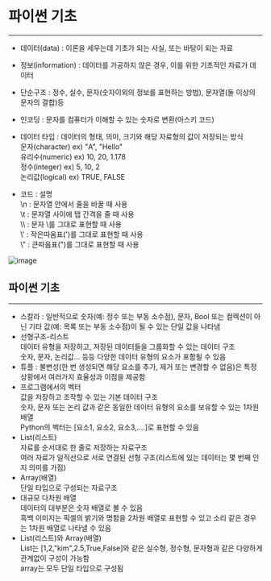# 파이썬 기초
---
+ 데이터(data) : 이론을 세우는데 기초가 되는 사실, 또는 바탕이 되는 자료
+ 정보(information) : 데이터를 가공하지 않은 경우, 이를 위한 기초적인 자료가 데이터
+ 단순구조 : 정수, 실수, 문자(숫자이외의 정보를 표현하는 방법), 문자열(둘 이상의 문자의 결합)등
+ 인코딩 : 문자를 컴퓨터가 이해할 수 있는 숫자로 변환(아스키 코드)
+ 데이터 타입 : 데이터의 형태, 의미, 크기와 해당 자료형의 값이 저장되는 방식
<br/> 문자(character) ex) "A", "Hello"
<br/> 유리수(numeric) ex) 10, 20, 1.178
<br/> 정수(integer) ex) 5, 10, 2
<br/> 논리값(logical) ex) TRUE, FALSE

+ 코드 : 설명
<br/>\n : 문자열 안에서 줄을 바꿀 때 사용
<br/>\t : 문자열 사이에 탭 간격을 줄 때 사용
<br/>\\\ : 문자 \를 그대로 표현할 때 사용
<br/>\\' : 작은따옴표(')를 그대로 표현할 때 사용
<br/>\\" : 큰따옴표(")를 그대로 표현할 때 사용

![image](https://github.com/user-attachments/assets/3c96eddd-352e-4430-a249-479919cae083)

## 파이썬 기초
---
+ 스칼라 : 일반적으로 숫자(예: 정수 또는 부동 소수점), 문자, Bool 또는 컬렉션이 아닌 기타 값(예: 목록 또는 부동 소수점)이 될 수 있는 단일 값을 나타냄
+ 선형구조-리스트
<br/> 데이터 유형을 저장하고, 저장된 데이터들을 그룹화할 수 있는 데이터 구조
<br/> 숫자, 문자, 논리값... 등등 다양한 데이터 유형의 요소가 포함될 수 있음
+ 튜플 : 불변성(한 번 생성되면 해당 요소를 추가, 제거 또는 변경할 수 없음)은 특정 상황에서 여러가지 효율성과 이점을 제공함
+ 프로그램에서의 벡터
<br/> 값을 저장하고 조작할 수 있는 기본 데이터 구조
<br/> 숫자, 문자 또는 논리 값과 같은 동일한 데이터 유형의 요소를 보유할 수 있는 1차원 배열
<br/> Python의 벡터는 [요소1, 요소2, 요소3,....]로 표현할 수 있음
+ List(리스트)
<br/> 자료를 순서대로 한 줄로 저장하는 자료구조
<br/> 여러 자료가 일직선으로 서로 연결된 선형 구조(리스트에 있는 데이터는 몇 번째 인지 의미를 가짐)
+ Array(배열)
<br/> 단일 타입으로 구성되는 자료구조
+ 대규모 다차원 배열
<br/> 데이터의 대부분은 숫자 배열로 볼 수 있음
<br/> 흑백 이미지는 픽셀의 밝기와 명함을 2차원 배열로 표현할 수 있고 소리 같은 경우는 1차원 배열로 나타낼 수 있음
+ List(리스트)와 Array(배열)
<br/> List는 [1,2,"kim",2.5,True,False]와 같은 실수형, 정수형, 문자형과 같은 다양하게 관계없이 구성이 가능함
<br/> array는 모두 단일 타입으로 구성됨

